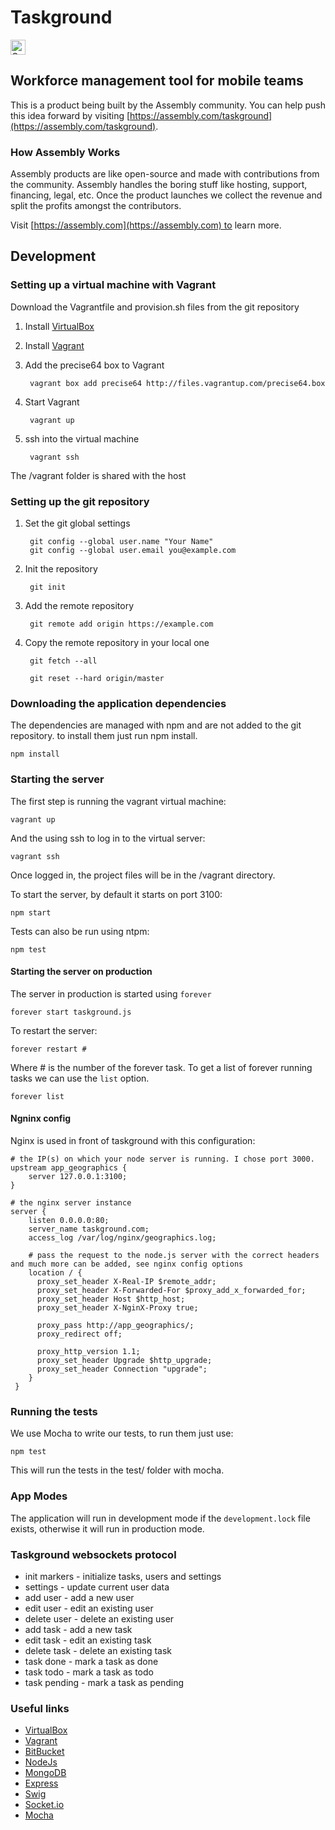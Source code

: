 # Taskground

<a href="https://assembly.com/taskground/bounties?utm_campaign=assemblage&utm_source=taskground&utm_medium=repo_badge"><img src="https://asm-badger.herokuapp.com/taskground/badges/tasks.svg" height="24px" alt="Open Tasks" /></a>

## Workforce management tool for mobile teams

This is a product being built by the Assembly community. You can help push this idea forward by visiting [https://assembly.com/taskground](https://assembly.com/taskground).

### How Assembly Works

Assembly products are like open-source and made with contributions from the community. Assembly handles the boring stuff like hosting, support, financing, legal, etc. Once the product launches we collect the revenue and split the profits amongst the contributors.

Visit [https://assembly.com](https://assembly.com) to learn more.

## Development

### Setting up a virtual machine with Vagrant

Download the Vagrantfile and provision.sh files from the git repository

1. Install [VirtualBox](https://www.virtualbox.org)
2. Install [Vagrant](http://www.vagrantup.com)
3. Add the precise64 box to Vagrant
    
        vagrant box add precise64 http://files.vagrantup.com/precise64.box

4. Start Vagrant
    
        vagrant up

5. ssh into the virtual machine

        vagrant ssh

The /vagrant folder is shared with the host

### Setting up the git repository

1. Set the git global settings

        git config --global user.name "Your Name"
        git config --global user.email you@example.com

2. Init the repository

        git init

3. Add the remote repository

        git remote add origin https://example.com

4. Copy the remote repository in your local one

        git fetch --all

        git reset --hard origin/master

### Downloading the application dependencies

The dependencies are managed with npm and are not added to the git repository. to install them just run npm install.

    npm install

### Starting the server

The first step is running the vagrant virtual machine:

    vagrant up

And the using ssh to log in to the virtual server:

    vagrant ssh

Once logged in, the project files will be in the /vagrant directory.

To start the server, by default it starts on port 3100:

    npm start


Tests can also be run using ntpm:

    npm test

#### Starting the server on production

The server in production is started using `forever`

    forever start taskground.js

To restart the server:

    forever restart #

Where # is the number of the forever task. To get a list of forever running tasks we can use the `list` option.

    forever list

#### Ngninx config

Nginx is used in front of taskground with this configuration:

    # the IP(s) on which your node server is running. I chose port 3000.
    upstream app_geographics {
        server 127.0.0.1:3100;
    }

    # the nginx server instance
    server {
        listen 0.0.0.0:80;
        server_name taskground.com;
        access_log /var/log/nginx/geographics.log;

        # pass the request to the node.js server with the correct headers and much more can be added, see nginx config options
        location / {
          proxy_set_header X-Real-IP $remote_addr;
          proxy_set_header X-Forwarded-For $proxy_add_x_forwarded_for;
          proxy_set_header Host $http_host;
          proxy_set_header X-NginX-Proxy true;

          proxy_pass http://app_geographics/;
          proxy_redirect off;

          proxy_http_version 1.1;
          proxy_set_header Upgrade $http_upgrade;
          proxy_set_header Connection "upgrade";
        }
     }

### Running the tests

We use Mocha to write our tests, to run them just use:

    npm test

This will run the tests in the test/ folder with mocha.

### App Modes

The application will run in development mode if the `development.lock` file exists, otherwise it will run in production mode.

### Taskground websockets protocol

* init markers - initialize tasks, users and settings
* settings - update current user data
* add user - add a new user
* edit user - edit an existing user
* delete user - delete an existing user
* add task - add a new task
* edit task - edit an existing task
* delete task - delete an existing task
* task done - mark a task as done
* task todo - mark a task as todo
* task pending - mark a task as pending

### Useful links

* [VirtualBox](https://www.virtualbox.org)
* [Vagrant](http://www.vagrantup.com)
* [BitBucket](https://bitbucket.org)
* [NodeJs](http://nodejs.org)
* [MongoDB](http://www.mongodb.org)
* [Express](http://expressjs.com)
* [Swig](http://paularmstrong.github.io/swig/)
* [Socket.io](http://socket.io)
* [Mocha](http://visionmedia.github.io/mocha/)